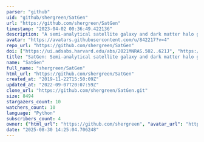 ```yaml
---
parser: "github"
uid: "github/shergreen/SatGen"
url: "https://github.com/shergreen/SatGen"
timestamp: "2023-04-02 00:36:49.422136"
description: "A semi-analytical satellite galaxy and dark matter halo generator"
avatar: "https://avatars.githubusercontent.com/u/842217?v=4"
repo_url: "https://github.com/shergreen/SatGen"
doi: ["https://ui.adsabs.harvard.edu/abs/2021MNRAS.502..621J", "https://ui.adsabs.harvard.edu/abs/2023ascl.soft03016J/abstract"]
title: "SatGen: Semi-analytical satellite galaxy and dark matter halo generator"
name: "SatGen"
full_name: "shergreen/SatGen"
html_url: "https://github.com/shergreen/SatGen"
created_at: "2019-11-22T15:50:09Z"
updated_at: "2022-09-07T20:07:59Z"
clone_url: "https://github.com/shergreen/SatGen.git"
size: 8494
stargazers_count: 10
watchers_count: 10
language: "Python"
subscribers_count: 4
owner: {"html_url": "https://github.com/shergreen", "avatar_url": "https://avatars.githubusercontent.com/u/842217?v=4", "login": "shergreen", "type": "User"}
date: "2025-08-30 14:25:04.706248"
---
```

